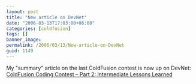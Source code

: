 ```yaml
---
layout: post
title: "New article on DevNet"
date: "2006-03-13T17:03:00+06:00"
categories: [coldfusion]
tags: []
banner_image: 
permalink: /2006/03/13/New-article-on-DevNet
guid: 1149
---
```


My "summary" article on the last ColdFusion contest is now up on DevNet:
<a href="http://www.macromedia.com/devnet/coldfusion/articles/coding_contest_pt2.html">ColdFusion Coding Contest – Part 2: Intermediate Lessons Learned</a>